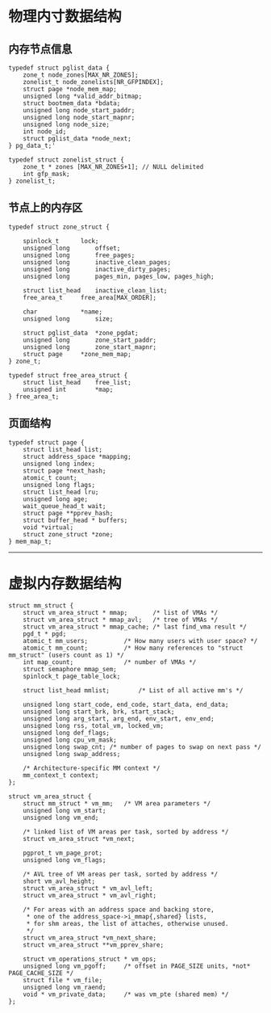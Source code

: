 # 物理内寸数据结构

 ## 内存节点信息 
 	typedef struct pglist_data {
		zone_t node_zones[MAX_NR_ZONES];
		zonelist_t node_zonelists[NR_GFPINDEX];
		struct page *node_mem_map;
		unsigned long *valid_addr_bitmap;
		struct bootmem_data *bdata;
		unsigned long node_start_paddr;
		unsigned long node_start_mapnr;
		unsigned long node_size;
		int node_id;
		struct pglist_data *node_next;
	} pg_data_t;'
	
 	typedef struct zonelist_struct {
		zone_t * zones [MAX_NR_ZONES+1]; // NULL delimited
		int gfp_mask;
	} zonelist_t;
		
## 节点上的内存区		
	typedef struct zone_struct {
	
		spinlock_t		lock;
		unsigned long		offset;
		unsigned long		free_pages;
		unsigned long		inactive_clean_pages;
		unsigned long		inactive_dirty_pages;
		unsigned long		pages_min, pages_low, pages_high;

		struct list_head	inactive_clean_list;
		free_area_t		free_area[MAX_ORDER];

		char			*name;
		unsigned long		size;

		struct pglist_data	*zone_pgdat;
		unsigned long		zone_start_paddr;
		unsigned long		zone_start_mapnr;
		struct page		*zone_mem_map;
	} zone_t;

	typedef struct free_area_struct {
		struct list_head	free_list;
		unsigned int		*map;
	} free_area_t;

## 页面结构
	typedef struct page {
		struct list_head list;
		struct address_space *mapping;
		unsigned long index;
		struct page *next_hash;
		atomic_t count;
		unsigned long flags;	
		struct list_head lru;
		unsigned long age;
		wait_queue_head_t wait;
		struct page **pprev_hash;
		struct buffer_head * buffers;
		void *virtual; 
		struct zone_struct *zone;
	} mem_map_t;
***

# 虚拟内存数据结构

	struct mm_struct {
		struct vm_area_struct * mmap;		/* list of VMAs */
		struct vm_area_struct * mmap_avl;	/* tree of VMAs */
		struct vm_area_struct * mmap_cache;	/* last find_vma result */
		pgd_t * pgd;
		atomic_t mm_users;			/* How many users with user space? */
		atomic_t mm_count;			/* How many references to "struct mm_struct" (users count as 1) */
		int map_count;				/* number of VMAs */
		struct semaphore mmap_sem;
		spinlock_t page_table_lock;

		struct list_head mmlist;		/* List of all active mm's */

		unsigned long start_code, end_code, start_data, end_data;
		unsigned long start_brk, brk, start_stack;
		unsigned long arg_start, arg_end, env_start, env_end;
		unsigned long rss, total_vm, locked_vm;
		unsigned long def_flags;
		unsigned long cpu_vm_mask;
		unsigned long swap_cnt;	/* number of pages to swap on next pass */
		unsigned long swap_address;	

		/* Architecture-specific MM context */
		mm_context_t context;
	};

	struct vm_area_struct {
		struct mm_struct * vm_mm;	/* VM area parameters */
		unsigned long vm_start;
		unsigned long vm_end;

		/* linked list of VM areas per task, sorted by address */
		struct vm_area_struct *vm_next;

		pgprot_t vm_page_prot;
		unsigned long vm_flags;

		/* AVL tree of VM areas per task, sorted by address */
		short vm_avl_height;
		struct vm_area_struct * vm_avl_left;
		struct vm_area_struct * vm_avl_right;

		/* For areas with an address space and backing store,
		 * one of the address_space->i_mmap{,shared} lists,
		 * for shm areas, the list of attaches, otherwise unused.
		 */
		struct vm_area_struct *vm_next_share;
		struct vm_area_struct **vm_pprev_share;

		struct vm_operations_struct * vm_ops;
		unsigned long vm_pgoff;		/* offset in PAGE_SIZE units, *not* PAGE_CACHE_SIZE */
		struct file * vm_file;
		unsigned long vm_raend;
		void * vm_private_data;		/* was vm_pte (shared mem) */
	};

